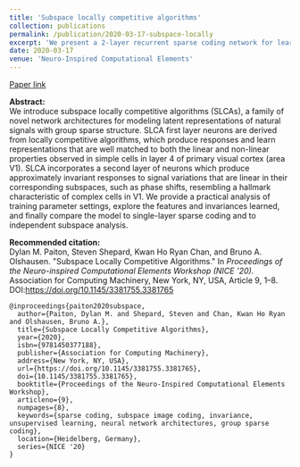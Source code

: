 ```yaml
---
title: 'Subspace locally competitive algorithms'
collection: publications
permalink: /publication/2020-03-17-subspace-locally
excerpt: 'We present a 2-layer recurrent sparse coding network for learning higher order statistical regularities in natural images.'
date: 2020-03-17
venue: 'Neuro-Inspired Computational Elements'
---
```


[Paper link](https://dl.acm.org/doi/abs/10.1145/3381755.3381765)

<strong>Abstract:</strong><br>
We introduce subspace locally competitive algorithms (SLCAs), a family of novel network architectures for modeling latent representations of natural signals with group sparse structure. SLCA first layer neurons are derived from locally competitive algorithms, which produce responses and learn representations that are well matched to both the linear and non-linear properties observed in simple cells in layer 4 of primary visual cortex (area V1). SLCA incorporates a second layer of neurons which produce approximately invariant responses to signal variations that are linear in their corresponding subspaces, such as phase shifts, resembling a hallmark characteristic of complex cells in V1. We provide a practical analysis of training parameter settings, explore the features and invariances learned, and finally compare the model to single-layer sparse coding and to independent subspace analysis.

<strong>Recommended citation:</strong><br>
Dylan M. Paiton, Steven Shepard, Kwan Ho Ryan Chan, and Bruno A. Olshausen. "Subspace Locally Competitive Algorithms." In <i>Proceedings of the Neuro-inspired Computational Elements Workshop (NICE '20).</i> Association for Computing Machinery, New York, NY, USA, Article 9, 1–8. DOI:https://doi.org/10.1145/3381755.3381765

```
@inproceedings{paiton2020subspace,
  author={Paiton, Dylan M. and Shepard, Steven and Chan, Kwan Ho Ryan and Olshausen, Bruno A.},
  title={Subspace Locally Competitive Algorithms},
  year={2020},
  isbn={9781450377188},
  publisher={Association for Computing Machinery},
  address={New York, NY, USA},
  url={https://doi.org/10.1145/3381755.3381765},
  doi={10.1145/3381755.3381765},
  booktitle={Proceedings of the Neuro-Inspired Computational Elements Workshop},
  articleno={9},
  numpages={8},
  keywords={sparse coding, subspace image coding, invariance, unsupervised learning, neural network architectures, group sparse coding},
  location={Heidelberg, Germany},
  series={NICE '20}
}
```

